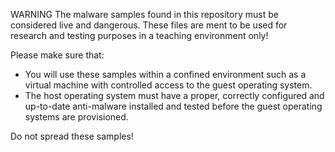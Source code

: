 WARNING
The malware samples found in this repository must be considered live and dangerous.
These files are ment to be used for research and testing purposes in a teaching environment only!

Please make sure that:
- You will use these samples within a confined environment such as a virtual machine with controlled access to the guest operating system.
- The host operating system must have a proper, correctly configured and up-to-date anti-malware installed and tested before the guest operating systems are provisioned.

Do not spread these samples!
